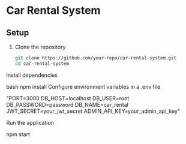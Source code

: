 
# Car Rental System

## Setup

1. Clone the repository
   ```bash
   git clone https://github.com/your-repo/car-rental-system.git
   cd car-rental-system


Install dependencies

bash  npm install
Configure environment variables in a .env file

"PORT=3000
DB_HOST=localhost
DB_USER=root
DB_PASSWORD=password
DB_NAME=car_rental
JWT_SECRET=your_jwt_secret
ADMIN_API_KEY=your_admin_api_key"

Run the application

npm start